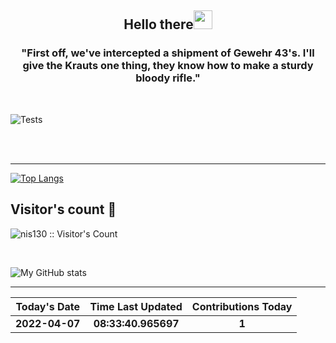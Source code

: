 
<h2 align="center">Hello there<img src="https://user-images.githubusercontent.com/88626025/135751180-b3d128a5-ba6f-496d-a6d0-1503b568ee88.gif" width="30px"></h2>
<h3 align="center" margin=30px>
"First off, we've intercepted a shipment of Gewehr 43's. I'll give the Krauts one thing, they know how to make a sturdy bloody rifle."
</h3>

<br>

![Tests](https://github.com/hDmtP/hDmtP/actions/workflows/main.yml/badge.svg)

<br>
<br>



<hr>

[![Top Langs](https://github-readme-stats.vercel.app/api/top-langs/?username=hDmtP&langs_count=12)](https://github.com/hDmtP/github-readme-stats)

<h2> Visitor's count 👀</h2>

<p><img src="https://profile-counter.glitch.me/{nis130}/count.svg" alt="nis130 :: Visitor's Count" /></p>

<br>

![My GitHub stats](https://github-readme-stats.vercel.app/api?username=hdmtp&show_icons=true&theme=radical) 

<hr>


Today's Date | Time Last Updated      | Contributions Today
:--------------:|:----------------:|:-------------:
**2022-04-07**| **08:33:40.965697** | **1**